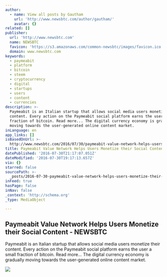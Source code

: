 ```yaml
---
author:
  - name: View all posts by Gautham
    url: 'http://www.newsbtc.com/author/gautham/'
    avatar: {}
related: []
publisher:
  url: 'http://www.newsbtc.com'
  name: NEWSBTC
  favicon: 'https://s3.amazonaws.com/common-newsbtc/images/favicon.ico'
  domain: www.newsbtc.com
keywords:
  - paymeabit
  - platform
  - bitcoin
  - steem
  - cryptocurrency
  - digital
  - startups
  - users
  - content
  - currencies
description: >-
  Paymeabit is an Italian startup that allows social media users monetize their
  content. Every action on the Paymeabit social platform earns the user a small
  fraction of bitcoin. Read more... The digital currency economy is gradually
  moving towards the user-generated online content market.
inLanguage: en
app_links: []
isBasedOnUrl: >-
  http://www.newsbtc.com/2016/07/30/paymeabit-value-network-helps-users-monetize-their-social-content/
title: Paymeabit Value Network Helps Users Monetize their Social Content - NEWSBTC
datePublished: '2016-07-30T21:17:07.051Z'
dateModified: '2016-07-30T19:17:13.657Z'
via: {}
starred: false
sourcePath: >-
  _posts/2016-07-30-paymeabit-value-network-helps-users-monetize-their-social-co.md
inFeed: true
hasPage: false
inNav: false
_context: 'http://schema.org'
_type: MediaObject

---
```

<article style=""><h1>Paymeabit Value Network Helps Users Monetize their Social Content - NEWSBTC</h1><p>Paymeabit is an Italian startup that allows social media users monetize their content. Every action on the Paymeabit social platform earns the user a small fraction of bitcoin. Read more... The digital currency economy is gradually moving towards the user-generated online content market.</p><img src="http://s3.amazonaws.com/main-newsbtc-images/2016/07/30195115/Screen-Shot-2016-07-31-at-12.20.45-AM.png" /></article>